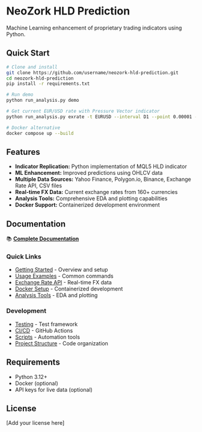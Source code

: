 # NeoZork HLD Prediction

Machine Learning enhancement of proprietary trading indicators using Python.

## Quick Start

```bash
# Clone and install
git clone https://github.com/username/neozork-hld-prediction.git
cd neozork-hld-prediction
pip install -r requirements.txt

# Run demo
python run_analysis.py demo

# Get current EUR/USD rate with Pressure Vector indicator
python run_analysis.py exrate -t EURUSD --interval D1 --point 0.00001 --rule PV

# Docker alternative
docker compose up --build
```

## Features

- **Indicator Replication:** Python implementation of MQL5 HLD indicator
- **ML Enhancement:** Improved predictions using OHLCV data
- **Multiple Data Sources:** Yahoo Finance, Polygon.io, Binance, Exchange Rate API, CSV files
- **Real-time FX Data:** Current exchange rates from 160+ currencies
- **Analysis Tools:** Comprehensive EDA and plotting capabilities
- **Docker Support:** Containerized development environment

## Documentation

📚 **[Complete Documentation](docs/index.md)**

### Quick Links

- [Getting Started](docs/getting-started.md) - Overview and setup
- [Usage Examples](docs/usage-examples.md) - Common commands
- [Exchange Rate API](docs/exchange-rate-api-complete.md) - Real-time FX data
- [Docker Setup](docs/docker.md) - Containerized development
- [Analysis Tools](docs/analysis-eda.md) - EDA and plotting

### Development
- [Testing](docs/testing.md) - Test framework
- [CI/CD](docs/ci-cd.md) - GitHub Actions
- [Scripts](docs/scripts.md) - Automation tools
- [Project Structure](docs/project-structure.md) - Code organization

## Requirements

- Python 3.12+
- Docker (optional)
- API keys for live data (optional)

## License

[Add your license here]